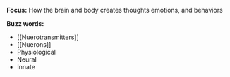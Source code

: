 **Focus:** How the brain and body creates thoughts emotions, and behaviors

**Buzz words:**
- [[Nuerotransmitters]]
- [[Nuerons]]
- Physiological
- Neural
- Innate
